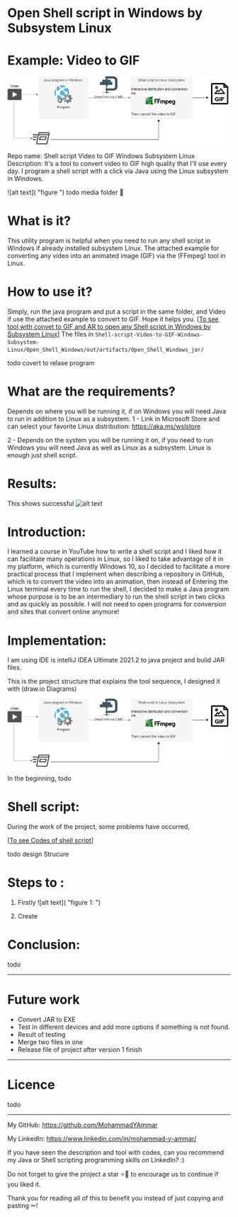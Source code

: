 # Open Shell script in Windows by Subsystem Linux 
# Example: Video to GIF

![alt text](https://github.com/MohammadYAmmar/Shell-script-Video-to-GIF-Windows-Subsystem-Linux/blob/main/Structure%20and%20Media%20of%20project/Picture%20of%20project%20Sequence%20Structure.png "figure of Strucure")

Repo name: Shell script Video to GIF Windows Subsystem Linux 
Description: It's a tool to convert video to GIF high quality that I'll use every day. I program a shell script with a click via Java using the Linux subsystem in Windows.

![alt text]( "figure ")
todo media folder 📼

# What is it?
This utility program is helpful when you need to run any shell script in Windows if already installed subsystem Linux.
The attached example for converting any video into an animated image (GIF) via the (FFmpeg) tool in Linux.

# How to use it?
Simply, run the java program and put a script in the same folder, and Video if use the attached example to convert to GIF.
Hope it helps you.
[[To see tool with convet to GIF and AR to open any Shell script in Windows by Subsystem Linux](https://github.com/MohammadYAmmar/Shell-script-Video-to-GIF-Windows-Subsystem-Linux/tree/main/Open_Shell_Windows/out/artifacts/Open_Shell_Windows_jar)] 
The files in `Shell-script-Video-to-GIF-Windows-Subsystem-Linux/Open_Shell_Windows/out/artifacts/Open_Shell_Windows_jar/`

todo covert to relase program

# What are the requirements?
Depends on where you will be running it, if on Windows you will need Java to run in addition to Linux as a subsystem.
1 - Link in Microsoft Store and can select your favorite Linux distribution:
https://aka.ms/wslstore

2 - Depends on the system you will be running it on, if you need to run Windows you will need Java as well as Linux as a subsystem.
Linux is enough just shell script.

# Results:
This shows successful 
   ![alt text](https://github.com/MohammadYAmmar/Shell-script-Video-to-GIF-Windows-Subsystem-Linux/blob/main/Structure%20and%20Media%20of%20project/GIF%20of%20tool%20result.gif "GIF of result")


# Introduction:
I learned a course in YouTube how to write a shell script and I liked how it can facilitate many operations in Linux, so I liked to take advantage of it in my platform, which is currently Windows 10, so I decided to facilitate a more practical process that I implement when describing a repository in GitHub, which is to convert the video into an animation, then instead of Entering the Linux terminal every time to run the shell, I decided to make a Java program whose purpose is to be an intermediary to run the shell script in two clicks and as quickly as possible. I will not need to open programs for conversion and sites that convert online anymore!

# Implementation:
I am using IDE is intelliJ IDEA Ultimate 2021.2 to java project and bulid JAR files. 

This is the project structure that explains the tool sequence, I designed it with (draw.io Diagrams)

![alt text](https://github.com/MohammadYAmmar/Shell-script-Video-to-GIF-Windows-Subsystem-Linux/blob/main/Structure%20and%20Media%20of%20project/Picture%20of%20project%20Sequence%20Structure.png "figure of Strucure")


In the beginning, 
todo

# Shell script:
During the work of the project, some problems have occurred, 

[[To see Codes of shell script](https://github.com/MohammadYAmmar/Shell-script-Video-to-GIF-Windows-Subsystem-Linux/tree/main/Shell%20scripts)]


todo design Strucure

# Steps to  :
1. Firstly 
   ![alt text]( "figure 1: ")

2. Create 


# Conclusion:
todo

---
# Future work
- Convert JAR to EXE
- Test in different devices and add more options if something is not found.
- Result of testing
- Merge two files in one
- Release file of project after version 1 finish

---
# Licence  
todo

---

My GitHub: https://github.com/MohammadYAmmar

My LinkedIn: https://www.linkedin.com/in/mohammad-y-ammar/ 

If you have seen the description and tool with codes, can you recommend my Java or Shell scripting programming skills on LinkedIn? :)

Do not forget to give the project a star ⭐🌟 to encourage us to continue if you liked it.

Thank you for reading all of this to benefit you instead of just copying and pasting ✂!